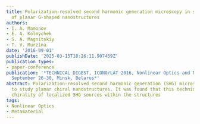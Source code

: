 ```yaml
---
title: Polarization-resolved second harmonic generation microscopy in studies of chirality
  of planar G-shaped nanostructures
authors:
- I. A. Mamonov
- E. A. Kolmychek
- S. A. Magnitskiy
- T. V. Murzina
date: '2016-09-01'
publishDate: '2025-03-15T18:26:11.907459Z'
publication_types:
- paper-conference
publication: '*TECHNICAL DIGEST, ICONO/LAT 2016, Nonlinear Optics and Novel Phenomena,
  September 26-30, Minsk, Belarus*'
abstract: Polarization-resolved second harmonic generation (SHG) microscopy is applied
  to study planar chiral nanostructures. It was found that this technique reveals
  chirality of localized SHG sources within the structures
tags:
- Nonlinear Optics
- Metamaterial
---
```

